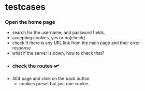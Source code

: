 # testcases
### Open the home page
- search for the username, and password  fields.
- accepting cookies, yes or no[check]
- check if there is any URL link from the main page and their error response
- what if the server is down, how to check that?
- ### check the routes 🛩️
- 404 page and click on the back button
  - cookies preset but just one cookie.
